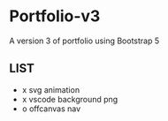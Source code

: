 # Portfolio-v3
 A version 3 of portfolio using Bootstrap 5


## LIST
+ x svg animation
+ x vscode background png
+ o offcanvas nav 
